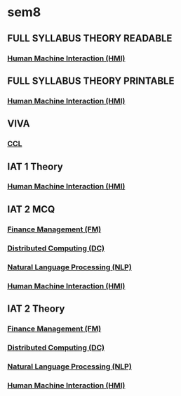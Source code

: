 # sem8
## FULL SYLLABUS THEORY READABLE

### [Human Machine Interaction (HMI)](https://dynalist.io/d/HjSnAXulmh__dtM9Hw3re8lE#collapse&inline-images&theme=dark)

## FULL SYLLABUS THEORY PRINTABLE

### [Human Machine Interaction (HMI)](notes/FULL/Theory/hmi.md)


## VIVA

### [CCL](notes/VIVA/CCL.md)

## IAT 1 Theory

### [Human Machine Interaction (HMI)](notes/IAT1/Theory/hmi.md)

## IAT 2 MCQ

### [Finance Management (FM)](notes/IAT2/MCQ/fm.md)

### [Distributed Computing (DC)](notes/IAT2/MCQ/dc.md)

### [Natural Language Processing (NLP)](notes/IAT2/MCQ/nlp.md)

### [Human Machine Interaction (HMI)](notes/IAT2/MCQ/hmi.md)


## IAT 2 Theory

### [Finance Management (FM)](notes/IAT2/Theory/fm.md)

### [Distributed Computing (DC)](notes/IAT2/Theory/dc.md)

### [Natural Language Processing (NLP)](notes/IAT2/Theory/nlp.md)

### [Human Machine Interaction (HMI)](notes/IAT2/Theory/hmi.md)
